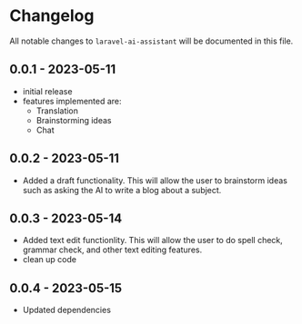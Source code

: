 # Changelog

All notable changes to `laravel-ai-assistant` will be documented in this file.

## 0.0.1 - 2023-05-11

- initial release
- features implemented are:
  - Translation
  - Brainstorming ideas
  - Chat

## 0.0.2 - 2023-05-11

- Added a draft functionality. This will allow the user to brainstorm ideas such as asking the AI to write a blog about a subject.

## 0.0.3 - 2023-05-14

- Added text edit functionlity. This will allow the user to do spell check, grammar check, and other text editing features.
- clean up code

## 0.0.4 - 2023-05-15

- Updated dependencies
